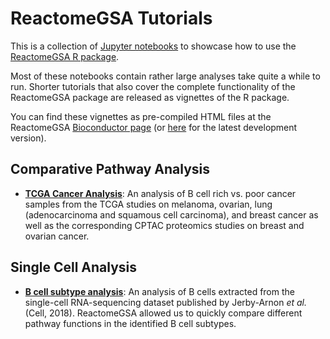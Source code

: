 # ReactomeGSA Tutorials

This is a collection of [Jupyter notebooks](https://jupyter.org) to showcase how to use the [ReactomeGSA R package](https://github.com/reactome/ReactomeGSA).

Most of these notebooks contain rather large analyses take quite a while to run. Shorter tutorials that also cover the complete functionality of the ReactomeGSA package are released as vignettes of the R package.

You can find these vignettes as pre-compiled HTML files at the ReactomeGSA [Bioconductor page](https://bioconductor.org/packages/release/bioc/html/ReactomeGSA.html) (or [here](https://bioconductor.org/packages/devel/bioc/html/ReactomeGSA.html) for the latest development version).

## Comparative Pathway Analysis

  * **[TCGA Cancer Analysis](notebooks/TCGA_B_Cell_Analysis.ipynb)**: An analysis of B cell rich vs. poor cancer samples from the TCGA studies on melanoma, ovarian, lung (adenocarcinoma and squamous cell carcinoma), and breast cancer as well as the corresponding CPTAC proteomics studies on breast and ovarian cancer.

## Single Cell Analysis

  * **[B cell subtype analysis](notebooks/Jerby_Arnon_Seurat.ipynb)**: An analysis of B cells extracted from the single-cell RNA-sequencing dataset published by Jerby-Arnon *et al.* (Cell, 2018). ReactomeGSA allowed us to quickly compare different pathway functions in the identified B cell subtypes.
